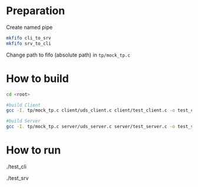 # Preparation

Create named pipe

```bash
mkfifo cli_to_srv
mkfifo srv_to_cli
```

Change path to fifo (absolute path) in `tp/mock_tp.c`

# How to build

```bash
cd <root>

#build Client
gcc -I. tp/mock_tp.c client/uds_client.c client/test_client.c -o test_cli -lpthread -DCLI=1 -DUDS_TARGET_ADDR=0x791 -DUDS_SOURCE_ADDR=0x719

#build Server
gcc -I. tp/mock_tp.c server/uds_server.c server/test_server.c -o test_srv -lpthread -DCLI=0 -DUDS_TARGET_ADDR=0x719 -DUDS_SOURCE_ADDR=0x791
```

# How to run

./test_cli

./test_srv